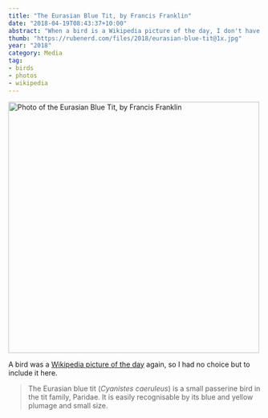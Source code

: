 ```yaml
---
title: "The Eurasian Blue Tit, by Francis Franklin"
date: "2018-04-19T08:43:37+10:00"
abstract: "When a bird is a Wikipedia picture of the day, I don't have a choice."
thumb: "https://rubenerd.com/files/2018/eurasian-blue-tit@1x.jpg"
year: "2018"
category: Media
tag:
- birds
- photos
- wikipedia
---
```

<p><img src="https://rubenerd.com/files/2018/eurasian-blue-tit@1x.jpg" srcset="https://rubenerd.com/files/2018/eurasian-blue-tit@1x.jpg 1x, https://rubenerd.com/files/2018/eurasian-blue-tit@2x.jpg 2x" alt="Photo of the Eurasian Blue Tit, by Francis Franklin" style="width:500px" /></p>

A bird was a [Wikipedia picture of the day] again, so I had no choice but to include it here.

> The Eurasian blue tit (*Cyanistes caeruleus*) is a small passerine bird in the tit family, Paridae. It is easily recognisable by its blue and yellow plumage and small size.

[Wikipedia picture of the day]: https://en.wikipedia.org/wiki/Template:POTD/2018-04-15 "Wikipedia picture of the day archive: 2018-04-15"

